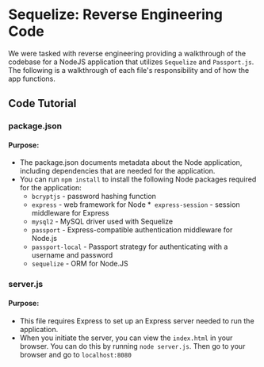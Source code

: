 # Sequelize: Reverse Engineering Code

We were tasked with reverse engineering providing a walkthrough of the codebase for a NodeJS application that utilizes `Sequelize` and `Passport.js`. The following is a walkthrough of each file's responsibility and of how the app functions.

## Code Tutorial

### **package.json**

#### Purpose: 
* The package.json documents metadata about the Node application, including dependencies that are needed for the application. 
* You can run `npm install` to install the following Node packages required for the application:
    * `bcryptjs` - password hashing function
    * `express` - web framework for Node
    *` express-session` - session middleware for Express
    * `mysql2` - MySQL driver used with Sequelize
    * `passport` - Express-compatible authentication middleware for Node.js
    * `passport-local` - Passport strategy for authenticating with a username and password
    * `sequelize` - ORM for Node.JS


### **server.js**

#### Purpose:
* This file requires Express to set up an Express server needed to run the application. 
* When you initiate the server, you can view the `index.html` in your browser. You can do this by running `node server.js`. Then go to your browser and go to `localhost:8080`